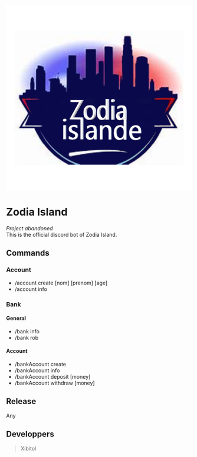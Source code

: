 ![Zodia Island logo](https://github.com/Xibitol/ZodiaIsland/blob/main/Content/Logo/ZodiaIsland_Large_logo.png?raw=true)

# Zodia Island
_Project abandoned_  
This is the official discord bot of Zodia Island.

## Commands
### Account
- /account create \[nom] \[prenom] \[age]
- /account info

### Bank
#### General
- /bank info
- /bank rob

#### Account
- /bankAccount create
- /bankAccount info
- /bankAccount deposit \[money]
- /bankAccount withdraw \[money]

## Release
Any

## Developpers
> Xibitol
